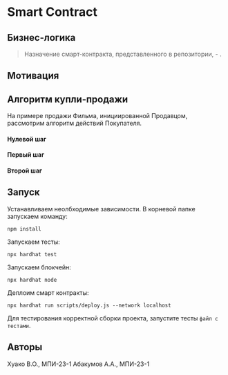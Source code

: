 # Smart Contract

## Бизнес-логика

> Назначение смарт-контракта, представленного в репозитории, - .  



## Мотивация


## Алгоритм купли-продажи  

На примере продажи Фильма, инициированной Продавцом, рассмотрим алгоритм действий Покупателя.  

#### Нулевой шаг

#### Первый шаг

#### Второй шаг 

## Запуск

Устанавливаем неолбходимые зависимости. В корневой папке запускаем команду:

```
npm install
```
Запускаем тесты:

```
npx hardhat test
```

Запускаем блокчейн:
```
npx hardhat node
```
Деплоим смарт контракты:

```
npx hardhat run scripts/deploy.js --network localhost
```

Для тестирования корректной сборки проекта, запустите тесты `файл с тестами`.

## Авторы 

Хуако В.О., МПИ-23-1
Абакумов А.А., МПИ-23-1